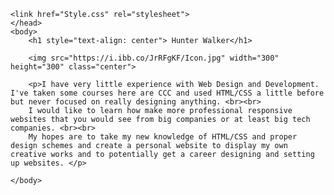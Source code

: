 <!DOCTYPE html>
<html>
<head>
    <meta charset="utf-8">
    <title>A Website on GitHub </title>
    <meta name="author" content="">
    <meta name="description" content="">
    <meta name="viewport" content="width=device-width, initial-scale1">
    
    <link href="Style.css" rel="stylesheet">
    </head>
    <body>
        <h1 style="text-align: center"> Hunter Walker</h1>
       
        <img src="https://i.ibb.co/JrRFgKF/Icon.jpg" width="300" height="300" class="center">

        <p>I have very little experience with Web Design and Development. I've taken some courses here are CCC and used HTML/CSS a little before but never focused on really designing anything. <br><br>
        I would like to learn how make more professional responsive websites that you would see from big companies or at least big tech companies. <br><br>
        My hopes are to take my new knowledge of HTML/CSS and proper design schemes and create a personal website to display my own creative works and to potentially get a career designing and setting up websites. </p>
        
    </body>
</html>
